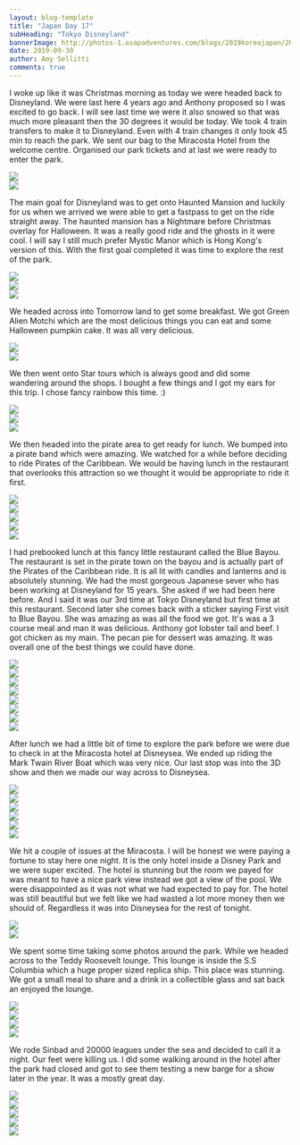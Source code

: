 ```yaml
---
layout: blog-template
title: "Japan Day 17"
subHeading: "Tokyo Disneyland"
bannerImage: http://photos-1.asapadventures.com/blogs/2019koreajapan/2019-09-30/IMG_2580.jpg_compressed.JPEG
date: 2019-09-30
author: Amy Sellitti
comments: true
---
```


I woke up like it was Christmas morning as today we were headed back to Disneyland. We were last here 4 years ago and Anthony proposed so I was excited to go back. I will see last time we were it also snowed so that was much more pleasant then the 30 degrees it would be today. We took 4 train transfers to make it to Disneyland. Even with 4 train changes it only took 45 min to reach the park. We sent our bag to the Miracosta Hotel from the welcome centre. Organised our park tickets and at last we were ready to enter the park.

<div class="center-image"><img src="http://photos-1.asapadventures.com/blogs/2019koreajapan/2019-09-30/IMG_20190930_084351.jpg_compressed.JPEG"/></div>
<div class="center-image"><img src="http://photos-1.asapadventures.com/blogs/2019koreajapan/2019-09-30/IMG_2566.jpg_compressed.JPEG"/></div>

The main goal for Disneyland was to get onto Haunted Mansion and luckily for us when we arrived we were able to get a fastpass to get on the ride straight away. The haunted mansion has a Nightmare before Christmas overlay for Halloween. It was a really good ride and the ghosts in it were cool. I will say I still much prefer Mystic Manor which is Hong Kong's version of this. With the first goal completed it was time to explore the rest of the park.

<div class="center-image"><img src="http://photos-1.asapadventures.com/blogs/2019koreajapan/2019-09-30/IMG_2569.jpg_compressed.JPEG"/></div>
<div class="center-image"><img src="http://photos-1.asapadventures.com/blogs/2019koreajapan/2019-09-30/IMG_2573.jpg_compressed.JPEG"/></div>
<div class="center-image"><img src="http://photos-1.asapadventures.com/blogs/2019koreajapan/2019-09-30/IMG_2576.jpg_compressed.JPEG"/></div>

We headed across into Tomorrow land to get some breakfast. We got Green Alien Motchi which are the most delicious things you can eat and some Halloween pumpkin cake. It was all very delicious.

<div class="center-image"><img src="http://photos-1.asapadventures.com/blogs/2019koreajapan/2019-09-30/IMG_20190930_101121.jpg_compressed.JPEG"/></div>
<div class="center-image"><img src="http://photos-1.asapadventures.com/blogs/2019koreajapan/2019-09-30/IMG_20190930_101127.jpg_compressed.JPEG"/></div>

We then went onto Star tours which is always good and did some wandering around the shops. I bought a few things and I got my ears for this trip. I chose fancy rainbow this time. :)

<div class="center-image"><img src="http://photos-1.asapadventures.com/blogs/2019koreajapan/2019-09-30/IMG_20190930_104400.jpg_compressed.JPEG"/></div>
<div class="center-image"><img src="http://photos-1.asapadventures.com/blogs/2019koreajapan/2019-09-30/IMG_20190930_114934.jpg_compressed.JPEG"/></div>
<div class="center-image"><img src="http://photos-1.asapadventures.com/blogs/2019koreajapan/2019-09-30/IMG_2580.jpg_compressed.JPEG"/></div>

We then headed into the pirate area to get ready for lunch. We bumped into a pirate band which were amazing. We watched for a while before deciding to ride Pirates of the Caribbean. We would be having lunch in the restaurant that overlooks this attraction so we thought it would be appropriate to ride it first.

<div class="center-image"><img src="http://photos-1.asapadventures.com/blogs/2019koreajapan/2019-09-30/IMG_20190930_120511.jpg_compressed.JPEG"/></div>
<div class="center-image"><img src="http://photos-1.asapadventures.com/blogs/2019koreajapan/2019-09-30/IMG_20190930_120640.jpg_compressed.JPEG"/></div>
<div class="center-image"><img src="http://photos-1.asapadventures.com/blogs/2019koreajapan/2019-09-30/IMG_20190930_120818.jpg_compressed.JPEG"/></div>
<div class="center-image"><img src="http://photos-1.asapadventures.com/blogs/2019koreajapan/2019-09-30/IMG_2596.jpg_compressed.JPEG"/></div>
<div class="center-image"><img src="http://photos-1.asapadventures.com/blogs/2019koreajapan/2019-09-30/IMG_20190930_130550.jpg_compressed.JPEG"/></div>

I had prebooked lunch at this fancy little restaurant called the Blue Bayou. The restaurant is set in the pirate town on the bayou and is actually part of the Pirates of the Caribbean ride. It is all lit with candles and lanterns and is absolutely stunning. We had the most gorgeous Japanese sever who has been working at Disneyland for 15 years. She asked if we had been here before. And I said it was our 3rd time at Tokyo Disneyland but first time at this restaurant. Second later she comes back with a sticker saying First visit to Blue Bayou. She was amazing as was all the food we got. It's was a 3 course meal and man it was delicious. Anthony got lobster tail and beef. I got chicken as my main. The pecan pie for dessert was amazing. It was overall one of the best things we could have done.

<div class="center-image"><img src="http://photos-1.asapadventures.com/blogs/2019koreajapan/2019-09-30/IMG_20190930_134806.jpg_compressed.JPEG"/></div>
<div class="center-image"><img src="http://photos-1.asapadventures.com/blogs/2019koreajapan/2019-09-30/IMG_2601.jpg_compressed.JPEG"/></div>
<div class="center-image"><img src="http://photos-1.asapadventures.com/blogs/2019koreajapan/2019-09-30/IMG_2603.jpg_compressed.JPEG"/></div>
<div class="center-image"><img src="http://photos-1.asapadventures.com/blogs/2019koreajapan/2019-09-30/IMG_2604.jpg_compressed.JPEG"/></div>
<div class="center-image"><img src="http://photos-1.asapadventures.com/blogs/2019koreajapan/2019-09-30/IMG_20190930_142057.jpg_compressed.JPEG"/></div>
<div class="center-image"><img src="http://photos-1.asapadventures.com/blogs/2019koreajapan/2019-09-30/IMG_20190930_142852.jpg_compressed.JPEG"/></div>
<div class="center-image"><img src="http://photos-1.asapadventures.com/blogs/2019koreajapan/2019-09-30/IMG_20190930_143203.jpg_compressed.JPEG"/></div>
<div class="center-image"><img src="http://photos-1.asapadventures.com/blogs/2019koreajapan/2019-09-30/IMG_20190930_143559.jpg_compressed.JPEG"/></div>

After lunch we had a little bit of time to explore the park before we were due to check in at the Miracosta hotel at Disneysea. We ended up riding the Mark Twain River Boat which was very nice. Our last stop was into the 3D show and then we made our way across to Disneysea.

<div class="center-image"><img src="http://photos-1.asapadventures.com/blogs/2019koreajapan/2019-09-30/IMG_2605.jpg_compressed.JPEG"/></div>
<div class="center-image"><img src="http://photos-1.asapadventures.com/blogs/2019koreajapan/2019-09-30/IMG_2607.jpg_compressed.JPEG"/></div>
<div class="center-image"><img src="http://photos-1.asapadventures.com/blogs/2019koreajapan/2019-09-30/IMG_2611.jpg_compressed.JPEG"/></div>
<div class="center-image"><img src="http://photos-1.asapadventures.com/blogs/2019koreajapan/2019-09-30/IMG_2614.jpg_compressed.JPEG"/></div>
<div class="center-image"><img src="http://photos-1.asapadventures.com/blogs/2019koreajapan/2019-09-30/IMG_2617.jpg_compressed.JPEG"/></div>
<div class="center-image"><img src="http://photos-1.asapadventures.com/blogs/2019koreajapan/2019-09-30/IMG_2624.jpg_compressed.JPEG"/></div>

We hit a couple of issues at the Miracosta. I will be honest we were paying a fortune to stay here one night. It is the only hotel inside a Disney Park and we were super excited. The hotel is stunning but the room we payed for was meant to have a nice park view instead we got a view of the pool. We were disappointed as it was not what we had expected to pay for. The hotel was still beautiful but we felt like we had wasted a lot more money then we should of.
Regardless it was into Disneysea for the rest of tonight.

<div class="center-image"><img src="http://photos-1.asapadventures.com/blogs/2019koreajapan/2019-09-30/IMG_2652.jpg_compressed.JPEG"/></div>
<div class="center-image"><img src="http://photos-1.asapadventures.com/blogs/2019koreajapan/2019-09-30/IMG_2654.jpg_compressed.JPEG"/></div>

We spent some time taking some photos around the park. While we headed across to the Teddy Roosevelt lounge. This lounge is inside the S.S Columbia which a huge proper sized replica ship. This place was stunning. We got a small meal to share and a drink in a collectible glass and sat back an enjoyed the lounge.

<div class="center-image"><img src="http://photos-1.asapadventures.com/blogs/2019koreajapan/2019-09-30/IMG_2662.jpg_compressed.JPEG"/></div>
<div class="center-image"><img src="http://photos-1.asapadventures.com/blogs/2019koreajapan/2019-09-30/IMG_20190930_193824.jpg_compressed.JPEG"/></div>
<div class="center-image"><img src="http://photos-1.asapadventures.com/blogs/2019koreajapan/2019-09-30/IMG_2668.jpg_compressed.JPEG"/></div>
<div class="center-image"><img src="http://photos-1.asapadventures.com/blogs/2019koreajapan/2019-09-30/IMG_20190930_194642.jpg_compressed.JPEG"/></div>

We rode Sinbad and 20000 leagues under the sea and decided to call it a night. Our feet were killing us. I did some walking around in the hotel after the park had closed and got to see them testing a new barge for a show later in the year. It was a mostly great day.

<div class="center-image"><img src="http://photos-1.asapadventures.com/blogs/2019koreajapan/2019-09-30/IMG_2686.jpg_compressed.JPEG"/></div>
<div class="center-image"><img src="http://photos-1.asapadventures.com/blogs/2019koreajapan/2019-09-30/IMG_2689.jpg_compressed.JPEG"/></div>
<div class="center-image"><img src="http://photos-1.asapadventures.com/blogs/2019koreajapan/2019-09-30/IMG_2690.jpg_compressed.JPEG"/></div>
<div class="center-image"><img src="http://photos-1.asapadventures.com/blogs/2019koreajapan/2019-09-30/IMG_2696.jpg_compressed.JPEG"/></div>
<div class="center-image"><img src="http://photos-1.asapadventures.com/blogs/2019koreajapan/2019-09-30/IMG_2699.jpg_compressed.JPEG"/></div>
